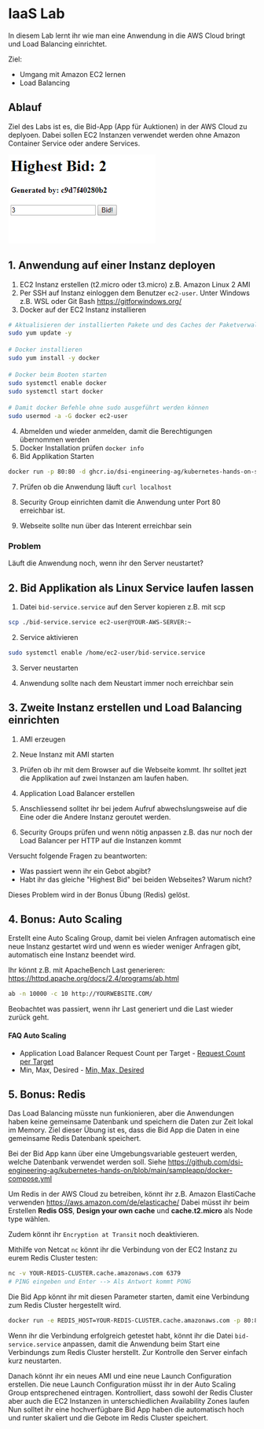 # IaaS Lab

In diesem Lab lernt ihr wie man eine Anwendung in die AWS Cloud bringt und Load Balancing einrichtet.

Ziel:

- Umgang mit Amazon EC2 lernen
- Load Balancing

## Ablauf

Ziel des Labs ist es, die Bid-App (App für Auktionen) in der AWS Cloud zu deplyoen.
Dabei sollen EC2 Instanzen verwendet werden ohne Amazon Container Service oder andere Services.

![Webapp](bid-app.png "Bid App")

## 1. Anwendung auf einer Instanz deployen

1. EC2 Instanz erstellen (t2.micro oder t3.micro) z.B. Amazon Linux 2 AMI
2. Per SSH auf Instanz einloggen dem Benutzer `ec2-user`.
   Unter Windows z.B. WSL oder Git Bash https://gitforwindows.org/
3. Docker auf der EC2 Instanz installieren

```sh
# Aktualisieren der installierten Pakete und des Caches der Paketverwaltung auf der Instanz
sudo yum update -y

# Docker installieren
sudo yum install -y docker

# Docker beim Booten starten
sudo systemctl enable docker
sudo systemctl start docker

# Damit docker Befehle ohne sudo ausgeführt werden können
sudo usermod -a -G docker ec2-user
```

4. Abmelden und wieder anmelden, damit die Berechtigungen übernommen werden
5. Docker Installation prüfen `docker info`
6. Bid Applikation Starten

```sh
docker run -p 80:80 -d ghcr.io/dsi-engineering-ag/kubernetes-hands-on-sampleapp:latest
```

7. Prüfen ob die Anwendung läuft `curl localhost`

8. Security Group einrichten damit die Anwendung unter Port 80 erreichbar ist.

9. Webseite sollte nun über das Interent erreichbar sein

### Problem

Läuft die Anwendung noch, wenn ihr den Server neustartet?

## 2. Bid Applikation als Linux Service laufen lassen

1. Datei `bid-service.service` auf den Server kopieren z.B. mit scp

```sh
scp ./bid-service.service ec2-user@YOUR-AWS-SERVER:~
```

2. Service aktivieren

```sh
sudo systemctl enable /home/ec2-user/bid-service.service
```

3. Server neustarten

4. Anwendung sollte nach dem Neustart immer noch erreichbar sein

## 3. Zweite Instanz erstellen und Load Balancing einrichten

1. AMI erzeugen

2. Neue Instanz mit AMI starten

3. Prüfen ob ihr mit dem Browser auf die Webseite kommt. Ihr solltet jezt die Applikation auf zwei Instanzen am laufen haben.

4. Application Load Balancer erstellen

5. Anschliessend solltet ihr bei jedem Aufruf abwechslungsweise auf die Eine oder die Andere Instanz geroutet werden.

6. Security Groups prüfen und wenn nötig anpassen z.B. das nur noch der Load Balancer per HTTP auf die Instanzen kommt

Versucht folgende Fragen zu beantworten:

- Was passiert wenn ihr ein Gebot abgibt?
- Habt ihr das gleiche "Highest Bid" bei beiden Webseites? Warum nicht?

Dieses Problem wird in der Bonus Übung (Redis) gelöst.

## 4. Bonus: Auto Scaling

Erstellt eine Auto Scaling Group, damit bei vielen Anfragen automatisch eine neue Instanz gestartet wird und wenn es wieder weniger Anfragen gibt, automatisch eine Instanz beendet wird.

Ihr könnt z.B. mit ApacheBench Last generieren: https://httpd.apache.org/docs/2.4/programs/ab.html

```sh
ab -n 10000 -c 10 http://YOURWEBSITE.COM/
```

Beobachtet was passiert, wenn ihr Last generiert und die Last wieder zurück geht.

#### FAQ Auto Scaling

- Application Load Balancer Request Count per Target - [Request Count per Target](https://stackoverflow.com/questions/47611780/aws-auto-scaling-group-application-load-balancer-request-count-per-target)
- Min, Max, Desired - [Min, Max, Desired](https://stackoverflow.com/questions/36270873/aws-ec2-auto-scaling-groups-i-get-min-and-max-but-whats-desired-instances-lim)

## 5. Bonus: Redis

Das Load Balancing müsste nun funkionieren, aber die Anwendungen haben keine gemeinsame Datenbank und speichern die Daten zur Zeit lokal im Memory. Ziel dieser Übung ist es, dass die Bid App die Daten in eine gemeinsame Redis Datenbank speichert.

Bei der Bid App kann über eine Umgebungsvariable gesteuert werden, welche Datenbank verwendet werden soll. Siehe https://github.com/dsi-engineering-ag/kubernetes-hands-on/blob/main/sampleapp/docker-compose.yml

Um Redis in der AWS Cloud zu betreiben, könnt ihr z.B. Amazon ElastiCache verwenden https://aws.amazon.com/de/elasticache/
Dabei müsst ihr beim Erstellen **Redis OSS**, **Design your own cache** und **cache.t2.micro** als Node type wählen.

Zudem könnt ihr `Encryption at Transit` noch deaktivieren.

Mithilfe von Netcat `nc` könnt ihr die Verbindung von der EC2 Instanz zu eurem Redis Cluster testen:

```sh
nc -v YOUR-REDIS-CLUSTER.cache.amazonaws.com 6379
# PING eingeben und Enter --> Als Antwort kommt PONG
```

Die Bid App könnt ihr mit diesen Parameter starten, damit eine Verbindung zum Redis Cluster hergestellt wird.

```sh
docker run -e REDIS_HOST=YOUR-REDIS-CLUSTER.cache.amazonaws.com -p 80:80 -d ghcr.io/dsi-engineering-ag/kubernetes-hands-on-sampleapp:latest
```

Wenn ihr die Verbindung erfolgreich getestet habt, könnt ihr die Datei `bid-service.service` anpassen, damit die Anwendung beim Start eine Verbindungs zum Redis Cluster herstellt.
Zur Kontrolle den Server einfach kurz neustarten.

Danach könnt ihr ein neues AMI und eine neue Launch Configuration erstellen.
Die neue Launch Configuration müsst ihr in der Auto Scaling Group entsprechened eintragen.
Kontrolliert, dass sowohl der Redis Cluster aber auch die EC2 Instanzen in unterschiedlichen Availability Zones laufen
Nun solltet ihr eine hochverfügbare Bid App haben die automatisch hoch und runter skaliert und die Gebote im Redis Cluster speichert.
